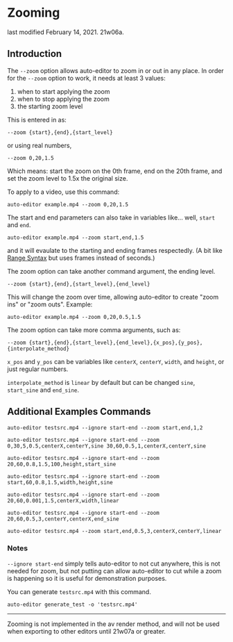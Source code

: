 # Zooming
last modified February 14, 2021. 21w06a.

## Introduction
The `--zoom` option allows auto-editor to zoom in or out in any place. In order for the `--zoom` option to work, it needs at least 3 values:

 1. when to start applying the zoom
 1. when to stop applying the zoom
 1. the starting zoom level

This is entered in as:

```
--zoom {start},{end},{start_level}
```

or using real numbers,

```
--zoom 0,20,1.5
```

Which means: start the zoom on the 0th frame, end on the 20th frame, and set the zoom level to 1.5x the original size.

To apply to a video, use this command:

```
auto-editor example.mp4 --zoom 0,20,1.5
```

The start and end parameters can also take in variables like... well, `start` and `end`.

```
auto-editor example.mp4 --zoom start,end,1.5
```

and it will evaulate to the starting and ending frames respectedly.
(A bit like [Range Syntax](https://github.com/WyattBlue/auto-editor/blob/master/articles/rangeSyntax.md) but uses frames instead of seconds.)


The zoom option can take another command argument, the ending level.

```
--zoom {start},{end},{start_level},{end_level}
```

This will change the zoom over time, allowing auto-editor to create "zoom ins" or "zoom outs". Example:

```
auto-editor example.mp4 --zoom 0,20,0.5,1.5
```

The zoom option can take more comma arguments, such as:

```
--zoom {start},{end},{start_level},{end_level},{x_pos},{y_pos},{interpolate_method}
```

`x_pos` and `y_pos` can be variables like `centerX`, `centerY`, `width`, and `height`, or just regular numbers.

`interpolate_method` is `linear` by default but can be changed `sine`, `start_sine` and `end_sine`.

## Additional Examples Commands

```
auto-editor testsrc.mp4 --ignore start-end --zoom start,end,1,2
```

```
auto-editor testsrc.mp4 --ignore start-end --zoom 0,30,5,0.5,centerX,centerY,sine 30,60,0.5,1,centerX,centerY,sine
```

```
auto-editor testsrc.mp4 --ignore start-end --zoom 20,60,0.8,1.5,100,height,start_sine
```

```
auto-editor testsrc.mp4 --ignore start-end --zoom start,60,0.8,1.5,width,height,sine
```

```
auto-editor testsrc.mp4 --ignore start-end --zoom 20,60,0.001,1.5,centerX,width,linear
```

```
auto-editor testsrc.mp4 --ignore start-end --zoom 20,60,0.5,3,centerY,centerX,end_sine
```

```
auto-editor testsrc.mp4 --zoom start,end,0.5,3,centerX,centerY,linear
```


### Notes
`--ignore start-end` simply tells auto-editor to not cut anywhere, this is not needed for zoom, but not putting can allow auto-editor to cut while a zoom is happening so it is useful for demonstration purposes.


You can generate `testsrc.mp4` with this command.

```
auto-editor generate_test -o 'testsrc.mp4'
```

---

Zooming is not implemented in the av render method, and will not be used when exporting to other editors until 21w07a or greater.
